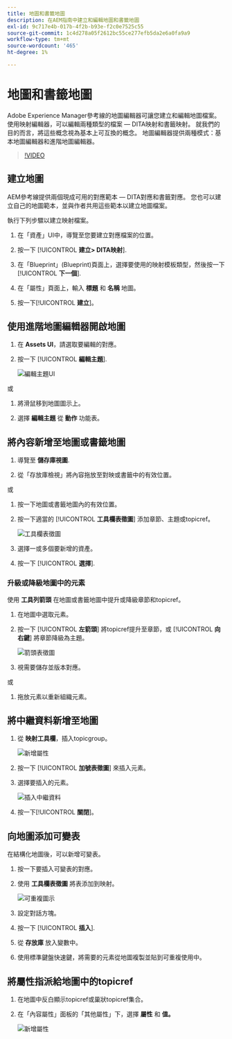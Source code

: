 ```yaml
---
title: 地圖和書籤地圖
description: 在AEM指南中建立和編輯地圖和書籤地圖
exl-id: 9c717e4b-017b-4f2b-b93e-f2c0e7525c55
source-git-commit: 1c4d278a05f2612bc55ce277efb5da2e6a0fa9a9
workflow-type: tm+mt
source-wordcount: '465'
ht-degree: 1%

---
```


# 地圖和書籤地圖

Adobe Experience Manager參考線的地圖編輯器可讓您建立和編輯地圖檔案。 使用映射編輯器，可以編輯兩種類型的檔案 — DITA映射和書籤映射。 就我們的目的而言，將這些概念視為基本上可互換的概念。
地圖編輯器提供兩種模式：基本地圖編輯器和進階地圖編輯器。

>[!VIDEO](https://video.tv.adobe.com/v/342766?quality=12&learn=on)

## 建立地圖

AEM參考線提供兩個現成可用的對應範本 — DITA對應和書籤對應。 您也可以建立自己的地圖範本，並與作者共用這些範本以建立地圖檔案。

執行下列步驟以建立映射檔案。

1. 在「資產」UI中，導覽至您要建立對應檔案的位置。

2. 按一下 [!UICONTROL **建立> DITA映射**].

3. 在「Blueprint」(Blueprint)頁面上，選擇要使用的映射模板類型，然後按一下 [!UICONTROL **下一個**].

4. 在「屬性」頁面上，輸入 **標題** 和 **名稱** 地圖。

5. 按一下&#x200B;[!UICONTROL **建立**]。

## 使用進階地圖編輯器開啟地圖

1. 在 **Assets UI**，請選取要編輯的對應。

2. 按一下 [!UICONTROL **編輯主題**].

   ![編輯主題UI](images/lesson-14/edit-topics.png)

或

1. 將滑鼠移到地圖圖示上。

2. 選擇 **編輯主題** 從 **動作** 功能表。


## 將內容新增至地圖或書籤地圖

1. 導覽至 **儲存庫視圖**.

2. 從「存放庫檢視」將內容拖放至對映或書籤中的有效位置。

或

1. 按一下地圖或書籤地圖內的有效位置。

2. 按一下適當的 [!UICONTROL **工具欄表徵圖**] 添加章節、主題或topicref。

   ![工具欄表徵圖](images/lesson-14/toolbar-icons.png)

3. 選擇一或多個要新增的資產。

4. 按一下 [!UICONTROL **選擇**].

### 升級或降級地圖中的元素

使用 **工具列箭頭** 在地圖或書籤地圖中提升或降級章節和topicref。

1. 在地圖中選取元素。

2. 按一下 [!UICONTROL **左箭頭**] 將topicref提升至章節，或 [!UICONTROL **向右鍵**] 將章節降級為主題。

   ![箭頭表徵圖](images/lesson-14/toolbar-arrows.png)

3. 視需要儲存並版本對應。

或

1. 拖放元素以重新組織元素。

## 將中繼資料新增至地圖

1. 從 **映射工具欄**，插入topicgroup。

   ![新增屬性](images/lesson-14/add-topicgroup.png)

2. 按一下 [!UICONTROL **加號表徵圖**] 來插入元素。

3. 選擇要插入的元素。

   ![插入中繼資料](images/lesson-14/insert-metadata.png)

4. 按一下&#x200B;[!UICONTROL **關閉**]。

## 向地圖添加可變表

在結構化地圖後，可以新增可變表。

1. 按一下要插入可變表的對應。

2. 使用 **工具欄表徵圖** 將表添加到映射。

   ![可重複圖示](images/lesson-14/reltable-icon.png)

3. 設定對話方塊。

4. 按一下 [!UICONTROL **插入**].

5. 從 **存放庫** 放入變數中。

6. 使用標準鍵盤快速鍵，將需要的元素從地圖複製並貼到可重複使用中。

## 將屬性指派給地圖中的topicref

1. 在地圖中反白顯示topicref或巢狀topicref集合。

2. 在「內容屬性」面板的「其他屬性」下，選擇 **屬性** 和 **值。**

   ![新增屬性](images/lesson-14/add-attribute.png)
